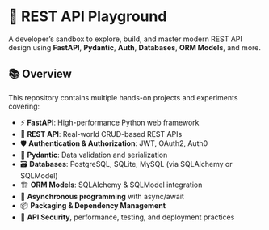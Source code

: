 # 🚀 REST API Playground

A developer’s sandbox to explore, build, and master modern REST API design using **FastAPI**, **Pydantic**, **Auth**, **Databases**, **ORM Models**, and more.

## 📚 Overview

This repository contains multiple hands-on projects and experiments covering:

- ⚡ **FastAPI**: High-performance Python web framework
- 🧾 **REST API**: Real-world CRUD-based REST APIs
- 🛡️ **Authentication & Authorization**: JWT, OAuth2, Auth0
- 🧠 **Pydantic**: Data validation and serialization
- 🗃️ **Databases**: PostgreSQL, SQLite, MySQL (via SQLAlchemy or SQLModel)
- 🏗️ **ORM Models**: SQLAlchemy & SQLModel integration
- 🔁 **Asynchronous programming** with async/await
- 📦 **Packaging & Dependency Management**
- 🔐 **API Security**, performance, testing, and deployment practices